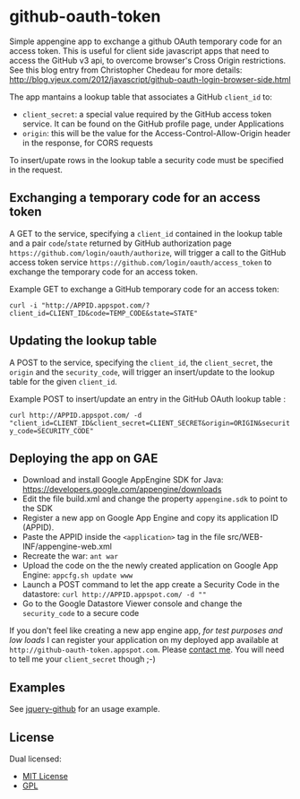 github-oauth-token
==================

Simple appengine app to exchange a github OAuth temporary code for an access token.
This is useful for client side javascript apps that need to access the GitHub v3 api,
to overcome browser's Cross Origin restrictions. See this blog entry from
Christopher Chedeau for more details: http://blog.vjeux.com/2012/javascript/github-oauth-login-browser-side.html

The app mantains a lookup table that associates a GitHub ```client_id``` to:
- ```client_secret```: a special value required by the GitHub access token service. It can be found on the GitHub profile page, under Applications
- ```origin```: this will be the value for the Access-Control-Allow-Origin header in the response, for CORS requests

To insert/upate rows in the lookup table a security code must be specified in the request.

Exchanging a temporary code for an access token
-------------------

A GET to the service, specifying a ```client_id``` contained in the lookup table and a pair ```code```/```state```
returned by GitHub authorization page ```https://github.com/login/oauth/authorize```, will trigger
a call to the GitHub access token service ```https://github.com/login/oauth/access_token``` to exchange
the temporary code for an access token.

Example GET to exchange a GitHub temporary code for an access token:

```curl -i "http://APPID.appspot.com/?client_id=CLIENT_ID&code=TEMP_CODE&state=STATE"```

Updating the lookup table
-------------------

A POST to the service, specifying the ```client_id```, the ```client_secret```, the ```origin``` and the ```security_code```,
will trigger an insert/update to the lookup table for the given ```client_id```.

Example POST to insert/update an entry in the GitHub OAuth lookup table :

```curl http://APPID.appspot.com/ -d "client_id=CLIENT_ID&client_secret=CLIENT_SECRET&origin=ORIGIN&security_code=SECURITY_CODE"```

Deploying the app on GAE
-------------------

- Download and install Google AppEngine SDK for Java: https://developers.google.com/appengine/downloads
- Edit the file build.xml and change the property ```appengine.sdk``` to point to the SDK
- Register a new app on Google App Engine and copy its application ID (APPID).
- Paste the APPID inside the ```<application>``` tag in the file src/WEB-INF/appengine-web.xml
- Recreate the war: ```ant war```
- Upload the code on the the newly created application on Google App Engine: ```appcfg.sh update www```
- Launch a POST command to let the app create a Security Code in the datastore:
```curl http://APPID.appspot.com/ -d ""```
- Go to the Google Datastore Viewer console and change the ```security_code``` to a secure code

If you don't feel like creating a new app engine app, *for test purposes and low loads* I can register your application
on my deployed app available at ```http://github-oauth-token.appspot.com```.
Please <a href="mailto: belluster@gmail.com">contact me</a>.
You will need to tell me your ```client_secret``` though ;-)

Examples
-------------------

See <a href="https://github.com/alebellu/jquery-github">jquery-github</a> for an usage example.

License
------------
Dual licensed:

- <a href="http://alebellu.github.com/licenses/MIT-LICENSE.txt">MIT License</a>
- <a href="http://alebellu.github.com/licenses/GPL-LICENSE.txt">GPL</a>
